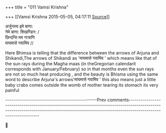 +++
title = "011 Vamsi Krishna"

+++
[[Vamsi Krishna	2015-05-05, 04:17:11 [Source](https://groups.google.com/g/samskrita/c/L5LRbgRnkYw)]]



अर्जुनस्य इमे बाणा:  
नेमे बाणा: शिखण्डिन: /  
छिन्दन्ति मम गात्राणि  
माघमासे गवामिव //

Here Bhimsa is telling that the difference between the arrows of Arjuna and Shikandi,The arrows of Shikandi as 'माघमासे गवामिव ' which means like that of the sun rays during the Magha maas (in theGregorian calendarit corresponds with January/February) so in that months even the sun rays are not so much heat producing , and the beauty is Bhisma using the same word to describe Arjuna's arrows'माघमासे गवामिव ' this also means just a little baby crabs comes outside the womb of mother tearing its stomach its very painful

----------------------------------------------Prev comments---------------------------------------------------------------------------------------------------------------------------------------------------------------------------------------------



